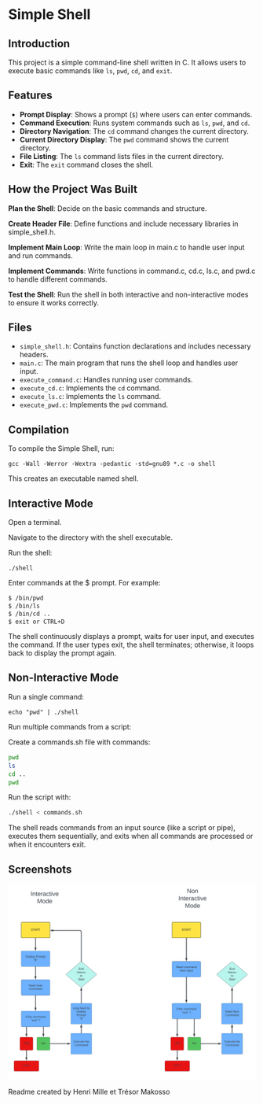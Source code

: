 # Simple Shell

## Introduction

This project is a simple command-line shell written in C. It allows users to execute basic commands like `ls`, `pwd`, `cd`, and `exit`.

## Features

- **Prompt Display**: Shows a prompt (`$`) where users can enter commands.
- **Command Execution**: Runs system commands such as `ls`, `pwd`, and `cd`.
- **Directory Navigation**: The `cd` command changes the current directory.
- **Current Directory Display**: The `pwd` command shows the current directory.
- **File Listing**: The `ls` command lists files in the current directory.
- **Exit**: The `exit` command closes the shell.

## How the Project Was Built
**Plan the Shell**: Decide on the basic commands and structure.

**Create Header File**: Define functions and include necessary libraries in simple_shell.h.

**Implement Main Loop**: Write the main loop in main.c to handle user input and run commands.

**Implement Commands**: Write functions in command.c, cd.c, ls.c, and pwd.c to handle different commands.

**Test the Shell**: Run the shell in both interactive and non-interactive modes to ensure it works correctly.

## Files

- `simple_shell.h`: Contains function declarations and includes necessary headers.
- `main.c`: The main program that runs the shell loop and handles user input.
- `execute_command.c`: Handles running user commands.
- `execute_cd.c`: Implements the `cd` command.
- `execute_ls.c`: Implements the `ls` command.
- `execute_pwd.c`: Implements the `pwd` command.

## Compilation

To compile the Simple Shell, run:

~~~~
gcc -Wall -Werror -Wextra -pedantic -std=gnu89 *.c -o shell
~~~~

This creates an executable named shell.

## Interactive Mode
Open a terminal.

Navigate to the directory with the shell executable.

Run the shell:



~~~~
./shell
~~~~
Enter commands at the $ prompt. For example:


~~~~
$ /bin/pwd
$ /bin/ls
$ /bin/cd ..
$ exit or CTRL+D
~~~~
The shell continuously displays a prompt, waits for user input, and executes the command. If the user types exit, the shell terminates; otherwise, it loops back to display the prompt again.

## Non-Interactive Mode
Run a single command:


~~~~
echo "pwd" | ./shell
~~~~
Run multiple commands from a script:

Create a commands.sh file with commands:

~~~~bash
pwd
ls
cd ..
pwd
~~~~
Run the script with:

~~~~bash
./shell < commands.sh
~~~~
The shell reads commands from an input source (like a script or pipe), executes them sequentially, and exits when all commands are processed or when it encounters exit.
## Screenshots
![Flowchart printf](https://github.com/Ashevita/holbertonschool-simple_shell/blob/main/Flowtchart%20Shell.png)

Readme created by Henri Mille et Trésor Makosso
